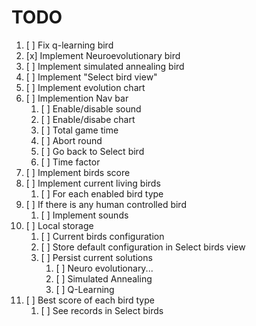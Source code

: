 # TODO

1. [ ] Fix q-learning bird
2. [x] Implement Neuroevolutionary bird
3. [ ] Implement simulated annealing bird
4. [ ] Implement "Select bird view"
5. [ ] Implement evolution chart
6. [ ] Implemention Nav bar
   1. [ ] Enable/disable sound
   2. [ ] Enable/disabe chart
   3. [ ] Total game time
   4. [ ] Abort round
   5. [ ] Go back to Select bird
   6. [ ] Time factor
7. [ ] Implement birds score
8. [ ] Implement current living birds
   1. [ ] For each enabled bird type
9. [ ] If there is any human controlled bird
   1. [ ] Implement sounds
10. [ ] Local storage
    1. [ ] Current birds configuration
    2. [ ] Store default configuration in Select birds view
    3. [ ] Persist current solutions
       1. [ ] Neuro evolutionary...
       2. [ ] Simulated Annealing
       3. [ ] Q-Learning
11. [ ] Best score of each bird type
    1. [ ] See records in Select birds

